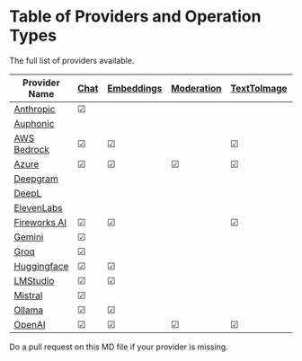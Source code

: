 # Table of Providers and Operation Types

The full list of providers available.

| Provider Name | [Chat](../developers/call_chat.md) | [Embeddings](../developers/call_embeddings.md) | [Moderation](../developers/call_moderation.md) | [TextToImage](../developers/call_text_to_image.md) | [TextToSpeech](../developers/call_text_to_speech.md) | [SpeechToText](../developers/call_speech_to_text.md) | [SpeechToSpeech](../developers/call_speech_to_speech.md) | [AudioToAudio](../developers/call_audio_to_audio.md) | [TranslateText](../developers/call_translate_text.md) | [ImageClassification](../developers/call_image_classification.md) |
| --- | --- | --- | --- | --- | --- | --- | --- | --- | --- | --- |
| [Anthropic](https://www.drupal.org/project/ai_provider_anthropic) | ☑ | | | | | | | | | | |
| [Auphonic](https://www.drupal.org/project/auphonic) | | | | | | | | ☑ | | |
| [AWS Bedrock](https://www.drupal.org/project/ai_provider_aws_bedrock/) | ☑ | ☑ | | ☑ | | | | | |
| [Azure](https://www.drupal.org/project/ai_provider_azure) | ☑ | ☑ | ☑ | ☑ | ☑ | ☑ | | | | | |
| [Deepgram](https://www.drupal.org/project/deepgram) | | | | | ☑ | ☑ |
| [DeepL](https://www.drupal.org/project/ai_provider_deepl) | | | | | | | | | ☑ |  |
| [ElevenLabs](https://www.drupal.org/project/elevenlabs)  | | | | | ☑ | | ☑ |
| [Fireworks AI](https://www.drupal.org/project/fireworksai) | ☑ | ☑ | | ☑ | | |
| [Gemini](https://www.drupal.org/project/gemini_provider) | ☑ | | |
| [Groq](https://www.drupal.org/project/ai_provider_groq) | ☑ | | |
| [Huggingface](https://www.drupal.org/project/ai_provider_huggingface) | ☑ | ☑ | | | | | | | | ☑ |
| [LMStudio](https://www.drupal.org/project/ai_provider_lmstudio) | ☑ | ☑ | |
| [Mistral](https://www.drupal.org/project/ai_provider_mistral) | ☑ |
| [Ollama](https://www.drupal.org/project/ai_provider_ollama) | ☑ | ☑ |
| [OpenAI](https://www.drupal.org/project/ai_provider_openai) | ☑ | ☑ | ☑ | ☑ | ☑ | ☑ |

Do a pull request on this MD file if your provider is missing.
